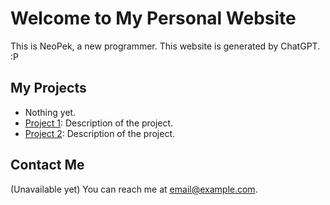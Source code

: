 # Welcome to My Personal Website

This is NeoPek, a new programmer. This website is generated by ChatGPT. :P

## My Projects
- Nothing yet.
- [Project 1](https://linktoyourproject.com): Description of the project.
- [Project 2](https://linktoyourproject.com): Description of the project.

## Contact Me
(Unavailable yet)
You can reach me at [email@example.com](mailto:email@example.com).
